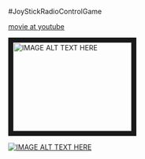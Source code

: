 #JoyStickRadioControlGame

[movie at youtube](https://www.youtube.com/watch?v=y3KwlnHCcJc)

<a href="http://www.youtube.com/watch?feature=player_embedded&v=y3KwlnHCcJc
" target="_blank"><img src="http://img.youtube.com/vi/y3KwlnHCcJc/0.jpg" 
alt="IMAGE ALT TEXT HERE" width="240" height="180" border="10" /></a>

[![IMAGE ALT TEXT HERE](http://img.youtube.com/vi/y3KwlnHCcJc/0.jpg)](http://www.youtube.com/watch?v=y3KwlnHCcJc)